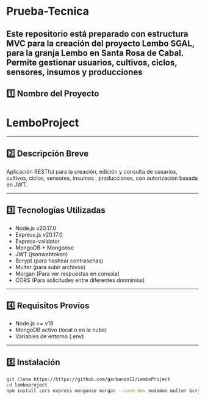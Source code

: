 # Prueba-Tecnica

Este repositorio está preparado con estructura **MVC** para la creación del proyecto Lembo SGAL, para la granja Lembo en Santa Rosa de Cabal. Permite gestionar usuarios, cultivos, ciclos, sensores, insumos y producciones
---

## 1️⃣ Nombre del Proyecto

# LemboProject

---

## 2️⃣ Descripción Breve

Aplicación RESTful para la creación, edición y consulta de usuarios, cultivos, ciclos, sensores, insumos , producciones, con autorización basada en JWT.

---

## 3️⃣ Tecnologías Utilizadas

- Node.js v20.17.0
- Express.js v20.17.0
- Express-validator 
- MongoDB + Mongoose
- JWT (jsonwebtoken)
- Bcrypt (para hashear contraseñas)
- Multer (para subir archivos)
- Morgan (Para ver respuestas en consola)
- CORS (Para solicitudes entre diferentes donminios)


---

## 4️⃣ Requisitos Previos

- Node.js >= v18
- MongoDB activo (local o en la nube)
- Variables de entorno (.env)

---

## 5️⃣ Instalación

```bash
git clone https://https://github.com/garbanzo12/LemboProject
cd lemboproject
npm install cors express mongoose morgan --save-dev nodemon multer bcrypts jsonwebtoken
